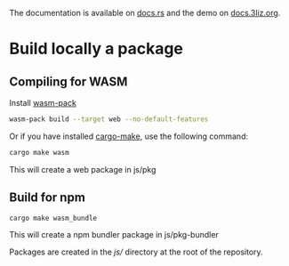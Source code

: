
The documentation is available on [docs.rs](https://docs.rs/proj4rs/) and the demo on [docs.3liz.org](https://docs.3liz.org/proj4rs/).

# Build locally a package

## Compiling for WASM

Install [wasm-pack](https://rustwasm.github.io/wasm-pack/book/)

```bash
wasm-pack build --target web --no-default-features
```

Or if you have installed [cargo-make](https://sagiegurari.github.io/cargo-make/), use the following
command:

```bash
cargo make wasm
```

This will create a web package in js/pkg

## Build for npm

```bash
cargo make wasm_bundle
```

This will create a npm bundler package in js/pkg-bundler


Packages are created in the *js/*  directory at the root of the repository.
